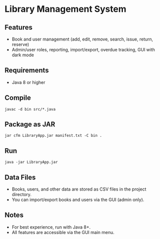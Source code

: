 # Library Management System

## Features
- Book and user management (add, edit, remove, search, issue, return, reserve)
- Admin/user roles, reporting, import/export, overdue tracking, GUI with dark mode

## Requirements
- Java 8 or higher

## Compile
```
javac -d bin src/*.java
```

## Package as JAR
```
jar cfm LibraryApp.jar manifest.txt -C bin .
```

## Run
```
java -jar LibraryApp.jar
```

## Data Files
- Books, users, and other data are stored as CSV files in the project directory.
- You can import/export books and users via the GUI (admin only).

## Notes
- For best experience, run with Java 8+.
- All features are accessible via the GUI main menu. 